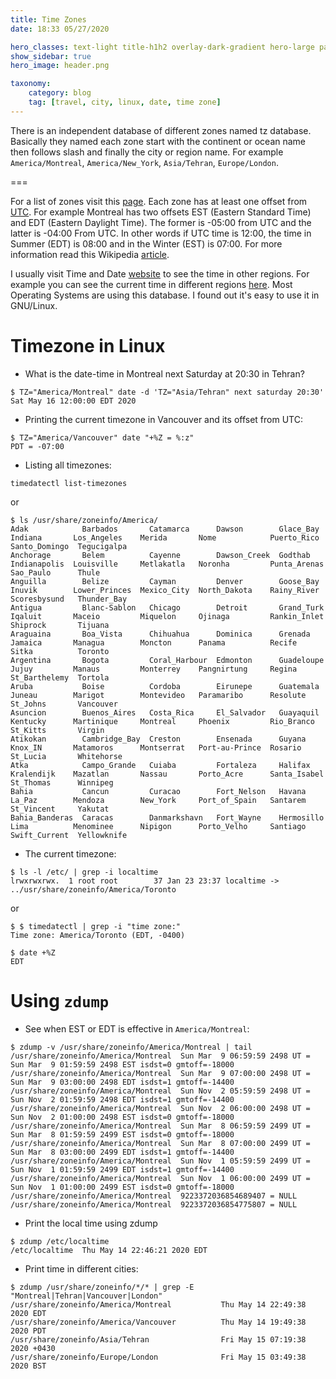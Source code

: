 ```yaml
---
title: Time Zones
date: 18:33 05/27/2020 

hero_classes: text-light title-h1h2 overlay-dark-gradient hero-large parallax
show_sidebar: true
hero_image: header.png

taxonomy:
    category: blog
    tag: [travel, city, linux, date, time zone]
---
```


There is an independent database of different zones named tz database. Basically they named each zone start with the continent or ocean name then follows slash and finally the city or region name. For example `America/Montreal`, `America/New_York`, `Asia/Tehran`, `Europe/London`.

===

For a list of zones visit this [page](https://en.wikipedia.org/wiki/List_of_tz_database_time_zones). Each zone has at least one offset from [UTC](https://en.wikipedia.org/wiki/Coordinated_Universal_Time). For example Montreal has two offsets EST (Eastern Standard Time) and EDT (Eastern Daylight Time). The former is -05:00 from UTC and the latter is -04:00 From UTC. In other words if UTC time is 12:00, the time in Summer (EDT) is 08:00 and in the Winter (EST) is 07:00. For more information read this Wikipedia [article](https://en.wikipedia.org/wiki/Tz_database).

I usually visit Time and Date [website](https://www.timeanddate.com/) to see the time in other regions. For example you can see the current time in different regions [here](https://www.timeanddate.com/worldclock/). Most Operating Systems are using this database. I found out it's easy to use it in GNU/Linux.

# Timezone in Linux

* What is the date-time in Montreal next Saturday at 20:30 in Tehran?

```
$ TZ="America/Montreal" date -d 'TZ="Asia/Tehran" next saturday 20:30'
Sat May 16 12:00:00 EDT 2020
```

* Printing the current timezone in Vancouver and its offset from UTC:

```
$ TZ="America/Vancouver" date "+%Z = %:z"
PDT = -07:00
```
* Listing all timezones:

```
timedatectl list-timezones
```
or

```
$ ls /usr/share/zoneinfo/America/
Adak            Barbados       Catamarca      Dawson        Glace_Bay   Indiana       Los_Angeles    Merida       Nome            Puerto_Rico   Santo_Domingo  Tegucigalpa
Anchorage       Belem          Cayenne        Dawson_Creek  Godthab     Indianapolis  Louisville     Metlakatla   Noronha         Punta_Arenas  Sao_Paulo      Thule
Anguilla        Belize         Cayman         Denver        Goose_Bay   Inuvik        Lower_Princes  Mexico_City  North_Dakota    Rainy_River   Scoresbysund   Thunder_Bay
Antigua         Blanc-Sablon   Chicago        Detroit       Grand_Turk  Iqaluit       Maceio         Miquelon     Ojinaga         Rankin_Inlet  Shiprock       Tijuana
Araguaina       Boa_Vista      Chihuahua      Dominica      Grenada     Jamaica       Managua        Moncton      Panama          Recife        Sitka          Toronto
Argentina       Bogota         Coral_Harbour  Edmonton      Guadeloupe  Jujuy         Manaus         Monterrey    Pangnirtung     Regina        St_Barthelemy  Tortola
Aruba           Boise          Cordoba        Eirunepe      Guatemala   Juneau        Marigot        Montevideo   Paramaribo      Resolute      St_Johns       Vancouver
Asuncion        Buenos_Aires   Costa_Rica     El_Salvador   Guayaquil   Kentucky      Martinique     Montreal     Phoenix         Rio_Branco    St_Kitts       Virgin
Atikokan        Cambridge_Bay  Creston        Ensenada      Guyana      Knox_IN       Matamoros      Montserrat   Port-au-Prince  Rosario       St_Lucia       Whitehorse
Atka            Campo_Grande   Cuiaba         Fortaleza     Halifax     Kralendijk    Mazatlan       Nassau       Porto_Acre      Santa_Isabel  St_Thomas      Winnipeg
Bahia           Cancun         Curacao        Fort_Nelson   Havana      La_Paz        Mendoza        New_York     Port_of_Spain   Santarem      St_Vincent     Yakutat
Bahia_Banderas  Caracas        Danmarkshavn   Fort_Wayne    Hermosillo  Lima          Menominee      Nipigon      Porto_Velho     Santiago      Swift_Current  Yellowknife

```

* The current timezone:

```
$ ls -l /etc/ | grep -i localtime
lrwxrwxrwx.  1 root root        37 Jan 23 23:37 localtime -> ../usr/share/zoneinfo/America/Toronto
```

or

```
$ $ timedatectl | grep -i "time zone:"
Time zone: America/Toronto (EDT, -0400)

$ date +%Z
EDT
```

# Using `zdump`

* See when EST or EDT is effective in `America/Montreal`:

```
$ zdump -v /usr/share/zoneinfo/America/Montreal | tail
/usr/share/zoneinfo/America/Montreal  Sun Mar  9 06:59:59 2498 UT = Sun Mar  9 01:59:59 2498 EST isdst=0 gmtoff=-18000
/usr/share/zoneinfo/America/Montreal  Sun Mar  9 07:00:00 2498 UT = Sun Mar  9 03:00:00 2498 EDT isdst=1 gmtoff=-14400
/usr/share/zoneinfo/America/Montreal  Sun Nov  2 05:59:59 2498 UT = Sun Nov  2 01:59:59 2498 EDT isdst=1 gmtoff=-14400
/usr/share/zoneinfo/America/Montreal  Sun Nov  2 06:00:00 2498 UT = Sun Nov  2 01:00:00 2498 EST isdst=0 gmtoff=-18000
/usr/share/zoneinfo/America/Montreal  Sun Mar  8 06:59:59 2499 UT = Sun Mar  8 01:59:59 2499 EST isdst=0 gmtoff=-18000
/usr/share/zoneinfo/America/Montreal  Sun Mar  8 07:00:00 2499 UT = Sun Mar  8 03:00:00 2499 EDT isdst=1 gmtoff=-14400
/usr/share/zoneinfo/America/Montreal  Sun Nov  1 05:59:59 2499 UT = Sun Nov  1 01:59:59 2499 EDT isdst=1 gmtoff=-14400
/usr/share/zoneinfo/America/Montreal  Sun Nov  1 06:00:00 2499 UT = Sun Nov  1 01:00:00 2499 EST isdst=0 gmtoff=-18000
/usr/share/zoneinfo/America/Montreal  9223372036854689407 = NULL
/usr/share/zoneinfo/America/Montreal  9223372036854775807 = NULL
```

* Print the local time using zdump

```
$ zdump /etc/localtime 
/etc/localtime  Thu May 14 22:46:21 2020 EDT
```

* Print time in different cities:

```
$ zdump /usr/share/zoneinfo/*/* | grep -E "Montreal|Tehran|Vancouver|London"
/usr/share/zoneinfo/America/Montreal           Thu May 14 22:49:38 2020 EDT
/usr/share/zoneinfo/America/Vancouver          Thu May 14 19:49:38 2020 PDT
/usr/share/zoneinfo/Asia/Tehran                Fri May 15 07:19:38 2020 +0430
/usr/share/zoneinfo/Europe/London              Fri May 15 03:49:38 2020 BST
```
